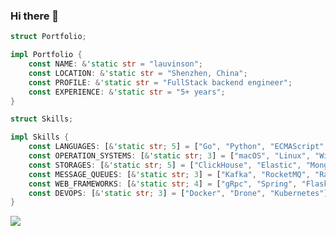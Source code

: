 ### Hi there 👋

```rust
struct Portfolio;

impl Portfolio {
    const NAME: &'static str = "lauvinson";
    const LOCATION: &'static str = "Shenzhen, China";
    const PROFILE: &'static str = "FullStack backend engineer";
    const EXPERIENCE: &'static str = "5+ years";
}

struct Skills;

impl Skills {
    const LANGUAGES: [&'static str; 5] = ["Go", "Python", "ECMAScript", "C/C++", "Java/Kotlin"];
    const OPERATION_SYSTEMS: [&'static str; 3] = ["macOS", "Linux", "Windows"];
    const STORAGES: [&'static str; 5] = ["ClickHouse", "Elastic", "MongoDB", "Redis", "MySQL"];
    const MESSAGE_QUEUES: [&'static str; 3] = ["Kafka", "RocketMQ", "RabbitMQ", "NSQ"];
    const WEB_FRAMEWORKS: [&'static str; 4] = ["gRpc", "Spring", "Flask", "Express"];
    const DEVOPS: [&'static str; 3] = ["Docker", "Drone", "Kubernetes"];
}
```


![](https://github-profile-summary-cards.vercel.app/api/cards/profile-details?username=lauvinson&theme=github)
<!-- ![](https://github-profile-summary-cards.vercel.app/api/cards/repos-per-language?username=lauvinson&theme=github)
![](https://github-profile-summary-cards.vercel.app/api/cards/stats?username=lauvinson&theme=github) -->

<!-- ![](https://game.gtimg.cn/images/lol/act/img/skin/big1000.jpg)
![](https://game.gtimg.cn/images/lol/act/img/skin/big1001.jpg)
![](https://game.gtimg.cn/images/lol/act/img/skin/big1002.jpg)
![](https://game.gtimg.cn/images/lol/act/img/skin/big1003.jpg)
![](https://game.gtimg.cn/images/lol/act/img/skin/big1004.jpg)
![](https://game.gtimg.cn/images/lol/act/img/skin/big1005.jpg)
![](https://game.gtimg.cn/images/lol/act/img/skin/big1006.jpg)
![](https://game.gtimg.cn/images/lol/act/img/skin/big1007.jpg)
![](https://game.gtimg.cn/images/lol/act/img/skin/big1008.jpg)
![](https://game.gtimg.cn/images/lol/act/img/skin/big1009.jpg)
![](https://game.gtimg.cn/images/lol/act/img/skin/big1010.jpg)
![](https://game.gtimg.cn/images/lol/act/img/skin/big1011.jpg)
![](https://game.gtimg.cn/images/lol/act/img/skin/big1012.jpg)
![](https://game.gtimg.cn/images/lol/act/img/skin/big1013.jpg)
![](https://game.gtimg.cn/images/lol/act/img/champion/Olaf.png)
![](https://game.gtimg.cn/images/lol/act/img/skin/big2000.jpg)
![](https://game.gtimg.cn/images/lol/act/img/skin/big2001.jpg)
![](https://game.gtimg.cn/images/lol/act/img/skin/big2002.jpg)
![](https://game.gtimg.cn/images/lol/act/img/skin/big2003.jpg)
![](https://game.gtimg.cn/images/lol/act/img/skin/big2004.jpg)
![](https://game.gtimg.cn/images/lol/act/img/skin/big2005.jpg)
![](https://game.gtimg.cn/images/lol/act/img/skin/big2006.jpg)
![](https://game.gtimg.cn/images/lol/act/img/skin/big2015.jpg)
![](https://game.gtimg.cn/images/lol/act/img/skin/big2016.jpg)
![](https://game.gtimg.cn/images/lol/act/img/skin/big2025.jpg)
![](https://game.gtimg.cn/images/lol/act/img/champion/Galio.png)
![](https://game.gtimg.cn/images/lol/act/img/skin/big3000.jpg)
![](https://game.gtimg.cn/images/lol/act/img/skin/big3001.jpg)
![](https://game.gtimg.cn/images/lol/act/img/skin/big3002.jpg)
![](https://game.gtimg.cn/images/lol/act/img/skin/big3003.jpg)
![](https://game.gtimg.cn/images/lol/act/img/skin/big3004.jpg)
![](https://game.gtimg.cn/images/lol/act/img/skin/big3005.jpg)
![](https://game.gtimg.cn/images/lol/act/img/skin/big3006.jpg)
![](https://game.gtimg.cn/images/lol/act/img/skin/big3013.jpg)
![](https://game.gtimg.cn/images/lol/act/img/skin/big3019.jpg)
![](https://game.gtimg.cn/images/lol/act/img/champion/TwistedFate.png)
![](https://game.gtimg.cn/images/lol/act/img/skin/big4000.jpg)
![](https://game.gtimg.cn/images/lol/act/img/skin/big4001.jpg)
![](https://game.gtimg.cn/images/lol/act/img/skin/big4002.jpg)
![](https://game.gtimg.cn/images/lol/act/img/skin/big4003.jpg)
![](https://game.gtimg.cn/images/lol/act/img/skin/big4004.jpg)
![](https://game.gtimg.cn/images/lol/act/img/skin/big4005.jpg)
![](https://game.gtimg.cn/images/lol/act/img/skin/big4006.jpg)
![](https://game.gtimg.cn/images/lol/act/img/skin/big4007.jpg)
![](https://game.gtimg.cn/images/lol/act/img/skin/big4008.jpg)
![](https://game.gtimg.cn/images/lol/act/img/skin/big4009.jpg)
![](https://game.gtimg.cn/images/lol/act/img/skin/big4010.jpg)
![](https://game.gtimg.cn/images/lol/act/img/skin/big4011.jpg)
![](https://game.gtimg.cn/images/lol/act/img/skin/big4013.jpg)
![](https://game.gtimg.cn/images/lol/act/img/skin/big4023.jpg)
![](https://game.gtimg.cn/images/lol/act/img/champion/XinZhao.png)
![](https://game.gtimg.cn/images/lol/act/img/skin/big5000.jpg)
![](https://game.gtimg.cn/images/lol/act/img/skin/big5001.jpg)
![](https://game.gtimg.cn/images/lol/act/img/skin/big5002.jpg)
![](https://game.gtimg.cn/images/lol/act/img/skin/big5003.jpg)
![](https://game.gtimg.cn/images/lol/act/img/skin/big5004.jpg)
![](https://game.gtimg.cn/images/lol/act/img/skin/big5005.jpg)
![](https://game.gtimg.cn/images/lol/act/img/skin/big5006.jpg)
![](https://game.gtimg.cn/images/lol/act/img/skin/big5013.jpg)
![](https://game.gtimg.cn/images/lol/act/img/skin/big5020.jpg)
![](https://game.gtimg.cn/images/lol/act/img/skin/big5027.jpg)
![](https://game.gtimg.cn/images/lol/act/img/champion/Urgot.png)
![](https://game.gtimg.cn/images/lol/act/img/skin/big6000.jpg)
![](https://game.gtimg.cn/images/lol/act/img/skin/big6001.jpg)
![](https://game.gtimg.cn/images/lol/act/img/skin/big6002.jpg)
![](https://game.gtimg.cn/images/lol/act/img/skin/big6003.jpg)
![](https://game.gtimg.cn/images/lol/act/img/skin/big6009.jpg)
![](https://game.gtimg.cn/images/lol/act/img/skin/big6015.jpg)
![](https://game.gtimg.cn/images/lol/act/img/champion/Leblanc.png)
![](https://game.gtimg.cn/images/lol/act/img/skin/big7000.jpg)
![](https://game.gtimg.cn/images/lol/act/img/skin/big7001.jpg)
![](https://game.gtimg.cn/images/lol/act/img/skin/big7002.jpg)
![](https://game.gtimg.cn/images/lol/act/img/skin/big7003.jpg)
![](https://game.gtimg.cn/images/lol/act/img/skin/big7004.jpg)
![](https://game.gtimg.cn/images/lol/act/img/skin/big7005.jpg)
![](https://game.gtimg.cn/images/lol/act/img/skin/big7012.jpg)
![](https://game.gtimg.cn/images/lol/act/img/skin/big7019.jpg)
![](https://game.gtimg.cn/images/lol/act/img/skin/big7020.jpg)
![](https://game.gtimg.cn/images/lol/act/img/skin/big7029.jpg)
![](https://game.gtimg.cn/images/lol/act/img/skin/big7033.jpg)
![](https://game.gtimg.cn/images/lol/act/img/champion/Vladimir.png)
![](https://game.gtimg.cn/images/lol/act/img/skin/big8000.jpg)
![](https://game.gtimg.cn/images/lol/act/img/skin/big8001.jpg)
![](https://game.gtimg.cn/images/lol/act/img/skin/big8002.jpg)
![](https://game.gtimg.cn/images/lol/act/img/skin/big8003.jpg)
![](https://game.gtimg.cn/images/lol/act/img/skin/big8004.jpg)
![](https://game.gtimg.cn/images/lol/act/img/skin/big8005.jpg)
![](https://game.gtimg.cn/images/lol/act/img/skin/big8006.jpg)
![](https://game.gtimg.cn/images/lol/act/img/skin/big8007.jpg)
![](https://game.gtimg.cn/images/lol/act/img/skin/big8008.jpg)
![](https://game.gtimg.cn/images/lol/act/img/skin/big8014.jpg)
![](https://game.gtimg.cn/images/lol/act/img/skin/big8021.jpg)
![](https://game.gtimg.cn/images/lol/act/img/champion/FiddleSticks.png)
![](https://game.gtimg.cn/images/lol/act/img/skin/big9000.jpg)
![](https://game.gtimg.cn/images/lol/act/img/skin/big9001.jpg)
![](https://game.gtimg.cn/images/lol/act/img/skin/big9002.jpg)
![](https://game.gtimg.cn/images/lol/act/img/skin/big9003.jpg)
![](https://game.gtimg.cn/images/lol/act/img/skin/big9004.jpg)
![](https://game.gtimg.cn/images/lol/act/img/skin/big9005.jpg)
![](https://game.gtimg.cn/images/lol/act/img/skin/big9006.jpg)
![](https://game.gtimg.cn/images/lol/act/img/skin/big9007.jpg)
![](https://game.gtimg.cn/images/lol/act/img/skin/big9008.jpg)
![](https://game.gtimg.cn/images/lol/act/img/skin/big9009.jpg)
![](https://game.gtimg.cn/images/lol/act/img/champion/Kayle.png)
![](https://game.gtimg.cn/images/lol/act/img/skin/big10000.jpg)
![](https://game.gtimg.cn/images/lol/act/img/skin/big10001.jpg)
![](https://game.gtimg.cn/images/lol/act/img/skin/big10002.jpg)
![](https://game.gtimg.cn/images/lol/act/img/skin/big10003.jpg)
![](https://game.gtimg.cn/images/lol/act/img/skin/big10004.jpg)
![](https://game.gtimg.cn/images/lol/act/img/skin/big10005.jpg)
![](https://game.gtimg.cn/images/lol/act/img/skin/big10006.jpg)
![](https://game.gtimg.cn/images/lol/act/img/skin/big10007.jpg)
![](https://game.gtimg.cn/images/lol/act/img/skin/big10008.jpg)
![](https://game.gtimg.cn/images/lol/act/img/skin/big10009.jpg)
![](https://game.gtimg.cn/images/lol/act/img/skin/big10015.jpg)
![](https://game.gtimg.cn/images/lol/act/img/skin/big10024.jpg)
![](https://game.gtimg.cn/images/lol/act/img/champion/MasterYi.png)
![](https://game.gtimg.cn/images/lol/act/img/skin/big11000.jpg)
![](https://game.gtimg.cn/images/lol/act/img/skin/big11001.jpg)
![](https://game.gtimg.cn/images/lol/act/img/skin/big11002.jpg)
![](https://game.gtimg.cn/images/lol/act/img/skin/big11003.jpg)
![](https://game.gtimg.cn/images/lol/act/img/skin/big11004.jpg)
![](https://game.gtimg.cn/images/lol/act/img/skin/big11005.jpg)
![](https://game.gtimg.cn/images/lol/act/img/skin/big11009.jpg)
![](https://game.gtimg.cn/images/lol/act/img/skin/big11010.jpg)
![](https://game.gtimg.cn/images/lol/act/img/skin/big11011.jpg)
![](https://game.gtimg.cn/images/lol/act/img/skin/big11017.jpg)
![](https://game.gtimg.cn/images/lol/act/img/skin/big11024.jpg)
![](https://game.gtimg.cn/images/lol/act/img/skin/big11033.jpg)
![](https://game.gtimg.cn/images/lol/act/img/champion/Alistar.png)
![](https://game.gtimg.cn/images/lol/act/img/skin/big12000.jpg)
![](https://game.gtimg.cn/images/lol/act/img/skin/big12001.jpg)
![](https://game.gtimg.cn/images/lol/act/img/skin/big12002.jpg)
![](https://game.gtimg.cn/images/lol/act/img/skin/big12003.jpg)
![](https://game.gtimg.cn/images/lol/act/img/skin/big12004.jpg)
![](https://game.gtimg.cn/images/lol/act/img/skin/big12005.jpg)
![](https://game.gtimg.cn/images/lol/act/img/skin/big12006.jpg)
![](https://game.gtimg.cn/images/lol/act/img/skin/big12007.jpg)
![](https://game.gtimg.cn/images/lol/act/img/skin/big12008.jpg)
![](https://game.gtimg.cn/images/lol/act/img/skin/big12009.jpg)
![](https://game.gtimg.cn/images/lol/act/img/skin/big12010.jpg)
![](https://game.gtimg.cn/images/lol/act/img/skin/big12019.jpg)
![](https://game.gtimg.cn/images/lol/act/img/skin/big12020.jpg)
![](https://game.gtimg.cn/images/lol/act/img/skin/big12022.jpg)
![](https://game.gtimg.cn/images/lol/act/img/skin/big12029.jpg)
![](https://game.gtimg.cn/images/lol/act/img/champion/Ryze.png)
![](https://game.gtimg.cn/images/lol/act/img/skin/big13000.jpg)
![](https://game.gtimg.cn/images/lol/act/img/skin/big13001.jpg)
![](https://game.gtimg.cn/images/lol/act/img/skin/big13002.jpg)
![](https://game.gtimg.cn/images/lol/act/img/skin/big13003.jpg)
![](https://game.gtimg.cn/images/lol/act/img/skin/big13004.jpg)
![](https://game.gtimg.cn/images/lol/act/img/skin/big13005.jpg)
![](https://game.gtimg.cn/images/lol/act/img/skin/big13006.jpg)
![](https://game.gtimg.cn/images/lol/act/img/skin/big13007.jpg)
![](https://game.gtimg.cn/images/lol/act/img/skin/big13008.jpg)
![](https://game.gtimg.cn/images/lol/act/img/skin/big13009.jpg)
![](https://game.gtimg.cn/images/lol/act/img/skin/big13010.jpg)
![](https://game.gtimg.cn/images/lol/act/img/skin/big13011.jpg)
![](https://game.gtimg.cn/images/lol/act/img/skin/big13013.jpg)
![](https://game.gtimg.cn/images/lol/act/img/champion/Sion.png)
![](https://game.gtimg.cn/images/lol/act/img/skin/big14000.jpg)
![](https://game.gtimg.cn/images/lol/act/img/skin/big14001.jpg)
![](https://game.gtimg.cn/images/lol/act/img/skin/big14002.jpg)
![](https://game.gtimg.cn/images/lol/act/img/skin/big14003.jpg)
![](https://game.gtimg.cn/images/lol/act/img/skin/big14004.jpg)
![](https://game.gtimg.cn/images/lol/act/img/skin/big14005.jpg)
![](https://game.gtimg.cn/images/lol/act/img/skin/big14014.jpg)
![](https://game.gtimg.cn/images/lol/act/img/skin/big14022.jpg)
![](https://game.gtimg.cn/images/lol/act/img/champion/Sivir.png)
![](https://game.gtimg.cn/images/lol/act/img/skin/big15000.jpg)
![](https://game.gtimg.cn/images/lol/act/img/skin/big15001.jpg)
![](https://game.gtimg.cn/images/lol/act/img/skin/big15002.jpg)
![](https://game.gtimg.cn/images/lol/act/img/skin/big15003.jpg)
![](https://game.gtimg.cn/images/lol/act/img/skin/big15004.jpg)
![](https://game.gtimg.cn/images/lol/act/img/skin/big15005.jpg)
![](https://game.gtimg.cn/images/lol/act/img/skin/big15006.jpg)
![](https://game.gtimg.cn/images/lol/act/img/skin/big15007.jpg)
![](https://game.gtimg.cn/images/lol/act/img/skin/big15008.jpg)
![](https://game.gtimg.cn/images/lol/act/img/skin/big15009.jpg)
![](https://game.gtimg.cn/images/lol/act/img/skin/big15010.jpg)
![](https://game.gtimg.cn/images/lol/act/img/skin/big15016.jpg)
![](https://game.gtimg.cn/images/lol/act/img/skin/big15025.jpg)
![](https://game.gtimg.cn/images/lol/act/img/champion/Soraka.png)
![](https://game.gtimg.cn/images/lol/act/img/skin/big16000.jpg)
![](https://game.gtimg.cn/images/lol/act/img/skin/big16001.jpg)
![](https://game.gtimg.cn/images/lol/act/img/skin/big16002.jpg)
![](https://game.gtimg.cn/images/lol/act/img/skin/big16003.jpg)
![](https://game.gtimg.cn/images/lol/act/img/skin/big16004.jpg)
![](https://game.gtimg.cn/images/lol/act/img/skin/big16005.jpg)
![](https://game.gtimg.cn/images/lol/act/img/skin/big16006.jpg)
![](https://game.gtimg.cn/images/lol/act/img/skin/big16007.jpg)
![](https://game.gtimg.cn/images/lol/act/img/skin/big16008.jpg)
![](https://game.gtimg.cn/images/lol/act/img/skin/big16009.jpg)
![](https://game.gtimg.cn/images/lol/act/img/skin/big16015.jpg)
![](https://game.gtimg.cn/images/lol/act/img/skin/big16016.jpg)
![](https://game.gtimg.cn/images/lol/act/img/skin/big16017.jpg)
![](https://game.gtimg.cn/images/lol/act/img/champion/Teemo.png)
![](https://game.gtimg.cn/images/lol/act/img/skin/big17000.jpg)
![](https://game.gtimg.cn/images/lol/act/img/skin/big17001.jpg)
![](https://game.gtimg.cn/images/lol/act/img/skin/big17002.jpg)
![](https://game.gtimg.cn/images/lol/act/img/skin/big17003.jpg)
![](https://game.gtimg.cn/images/lol/act/img/skin/big17004.jpg)
![](https://game.gtimg.cn/images/lol/act/img/skin/big17005.jpg)
![](https://game.gtimg.cn/images/lol/act/img/skin/big17006.jpg)
![](https://game.gtimg.cn/images/lol/act/img/skin/big17007.jpg)
![](https://game.gtimg.cn/images/lol/act/img/skin/big17008.jpg)
![](https://game.gtimg.cn/images/lol/act/img/skin/big17014.jpg)
![](https://game.gtimg.cn/images/lol/act/img/skin/big17018.jpg)
![](https://game.gtimg.cn/images/lol/act/img/skin/big17025.jpg)
![](https://game.gtimg.cn/images/lol/act/img/skin/big17027.jpg)
![](https://game.gtimg.cn/images/lol/act/img/champion/Tristana.png)
![](https://game.gtimg.cn/images/lol/act/img/skin/big18000.jpg)
![](https://game.gtimg.cn/images/lol/act/img/skin/big18001.jpg)
![](https://game.gtimg.cn/images/lol/act/img/skin/big18002.jpg)
![](https://game.gtimg.cn/images/lol/act/img/skin/big18003.jpg)
![](https://game.gtimg.cn/images/lol/act/img/skin/big18004.jpg)
![](https://game.gtimg.cn/images/lol/act/img/skin/big18005.jpg)
![](https://game.gtimg.cn/images/lol/act/img/skin/big18006.jpg)
![](https://game.gtimg.cn/images/lol/act/img/skin/big18010.jpg)
![](https://game.gtimg.cn/images/lol/act/img/skin/big18011.jpg)
![](https://game.gtimg.cn/images/lol/act/img/skin/big18012.jpg)
![](https://game.gtimg.cn/images/lol/act/img/skin/big18024.jpg)
![](https://game.gtimg.cn/images/lol/act/img/skin/big18033.jpg)
![](https://game.gtimg.cn/images/lol/act/img/champion/Warwick.png)
![](https://game.gtimg.cn/images/lol/act/img/skin/big19000.jpg)
![](https://game.gtimg.cn/images/lol/act/img/skin/big19001.jpg)
![](https://game.gtimg.cn/images/lol/act/img/skin/big19002.jpg)
![](https://game.gtimg.cn/images/lol/act/img/skin/big19003.jpg)
![](https://game.gtimg.cn/images/lol/act/img/skin/big19004.jpg)
![](https://game.gtimg.cn/images/lol/act/img/skin/big19005.jpg)
![](https://game.gtimg.cn/images/lol/act/img/skin/big19006.jpg)
![](https://game.gtimg.cn/images/lol/act/img/skin/big19007.jpg)
![](https://game.gtimg.cn/images/lol/act/img/skin/big19008.jpg)
![](https://game.gtimg.cn/images/lol/act/img/skin/big19009.jpg)
![](https://game.gtimg.cn/images/lol/act/img/skin/big19010.jpg)
![](https://game.gtimg.cn/images/lol/act/img/skin/big19016.jpg)
![](https://game.gtimg.cn/images/lol/act/img/skin/big19035.jpg)
![](https://game.gtimg.cn/images/lol/act/img/champion/Nunu.png)
![](https://game.gtimg.cn/images/lol/act/img/skin/big20000.jpg)
![](https://game.gtimg.cn/images/lol/act/img/skin/big20001.jpg)
![](https://game.gtimg.cn/images/lol/act/img/skin/big20002.jpg)
![](https://game.gtimg.cn/images/lol/act/img/skin/big20003.jpg)
![](https://game.gtimg.cn/images/lol/act/img/skin/big20004.jpg)
![](https://game.gtimg.cn/images/lol/act/img/skin/big20005.jpg)
![](https://game.gtimg.cn/images/lol/act/img/skin/big20006.jpg)
![](https://game.gtimg.cn/images/lol/act/img/skin/big20007.jpg)
![](https://game.gtimg.cn/images/lol/act/img/skin/big20008.jpg)
![](https://game.gtimg.cn/images/lol/act/img/skin/big20016.jpg)
![](https://game.gtimg.cn/images/lol/act/img/champion/MissFortune.png)
![](https://game.gtimg.cn/images/lol/act/img/skin/big21000.jpg)
![](https://game.gtimg.cn/images/lol/act/img/skin/big21001.jpg)
![](https://game.gtimg.cn/images/lol/act/img/skin/big21002.jpg)
![](https://game.gtimg.cn/images/lol/act/img/skin/big21003.jpg)
![](https://game.gtimg.cn/images/lol/act/img/skin/big21004.jpg)
![](https://game.gtimg.cn/images/lol/act/img/skin/big21005.jpg)
![](https://game.gtimg.cn/images/lol/act/img/skin/big21006.jpg)
![](https://game.gtimg.cn/images/lol/act/img/skin/big21007.jpg)
![](https://game.gtimg.cn/images/lol/act/img/skin/big21008.jpg)
![](https://game.gtimg.cn/images/lol/act/img/skin/big21009.jpg)
![](https://game.gtimg.cn/images/lol/act/img/skin/big21015.jpg)
![](https://game.gtimg.cn/images/lol/act/img/skin/big21016.jpg)
![](https://game.gtimg.cn/images/lol/act/img/skin/big21017.jpg)
![](https://game.gtimg.cn/images/lol/act/img/skin/big21018.jpg)
![](https://game.gtimg.cn/images/lol/act/img/skin/big21020.jpg)
![](https://game.gtimg.cn/images/lol/act/img/skin/big21021.jpg)
![](https://game.gtimg.cn/images/lol/act/img/champion/Ashe.png)
![](https://game.gtimg.cn/images/lol/act/img/skin/big22000.jpg)
![](https://game.gtimg.cn/images/lol/act/img/skin/big22001.jpg)
![](https://game.gtimg.cn/images/lol/act/img/skin/big22002.jpg)
![](https://game.gtimg.cn/images/lol/act/img/skin/big22003.jpg)
![](https://game.gtimg.cn/images/lol/act/img/skin/big22004.jpg)
![](https://game.gtimg.cn/images/lol/act/img/skin/big22005.jpg)
![](https://game.gtimg.cn/images/lol/act/img/skin/big22006.jpg)
![](https://game.gtimg.cn/images/lol/act/img/skin/big22007.jpg)
![](https://game.gtimg.cn/images/lol/act/img/skin/big22008.jpg)
![](https://game.gtimg.cn/images/lol/act/img/skin/big22009.jpg)
![](https://game.gtimg.cn/images/lol/act/img/skin/big22011.jpg)
![](https://game.gtimg.cn/images/lol/act/img/skin/big22017.jpg)
![](https://game.gtimg.cn/images/lol/act/img/skin/big22023.jpg)
![](https://game.gtimg.cn/images/lol/act/img/skin/big22032.jpg)
![](https://game.gtimg.cn/images/lol/act/img/champion/Tryndamere.png)
![](https://game.gtimg.cn/images/lol/act/img/skin/big23000.jpg)
![](https://game.gtimg.cn/images/lol/act/img/skin/big23001.jpg)
![](https://game.gtimg.cn/images/lol/act/img/skin/big23002.jpg)
![](https://game.gtimg.cn/images/lol/act/img/skin/big23003.jpg)
![](https://game.gtimg.cn/images/lol/act/img/skin/big23004.jpg)
![](https://game.gtimg.cn/images/lol/act/img/skin/big23005.jpg)
![](https://game.gtimg.cn/images/lol/act/img/skin/big23006.jpg)
![](https://game.gtimg.cn/images/lol/act/img/skin/big23007.jpg)
![](https://game.gtimg.cn/images/lol/act/img/skin/big23008.jpg)
![](https://game.gtimg.cn/images/lol/act/img/skin/big23009.jpg)
![](https://game.gtimg.cn/images/lol/act/img/skin/big23010.jpg)
![](https://game.gtimg.cn/images/lol/act/img/champion/Jax.png)
![](https://game.gtimg.cn/images/lol/act/img/skin/big24000.jpg)
![](https://game.gtimg.cn/images/lol/act/img/skin/big24001.jpg)
![](https://game.gtimg.cn/images/lol/act/img/skin/big24002.jpg)
![](https://game.gtimg.cn/images/lol/act/img/skin/big24003.jpg)
![](https://game.gtimg.cn/images/lol/act/img/skin/big24004.jpg)
![](https://game.gtimg.cn/images/lol/act/img/skin/big24005.jpg)
![](https://game.gtimg.cn/images/lol/act/img/skin/big24006.jpg)
![](https://game.gtimg.cn/images/lol/act/img/skin/big24007.jpg)
![](https://game.gtimg.cn/images/lol/act/img/skin/big24008.jpg)
![](https://game.gtimg.cn/images/lol/act/img/skin/big24012.jpg)
![](https://game.gtimg.cn/images/lol/act/img/skin/big24013.jpg)
![](https://game.gtimg.cn/images/lol/act/img/skin/big24014.jpg)
![](https://game.gtimg.cn/images/lol/act/img/skin/big24020.jpg)
![](https://game.gtimg.cn/images/lol/act/img/skin/big24021.jpg)
![](https://game.gtimg.cn/images/lol/act/img/champion/Morgana.png)
![](https://game.gtimg.cn/images/lol/act/img/skin/big25000.jpg)
![](https://game.gtimg.cn/images/lol/act/img/skin/big25001.jpg)
![](https://game.gtimg.cn/images/lol/act/img/skin/big25002.jpg)
![](https://game.gtimg.cn/images/lol/act/img/skin/big25003.jpg)
![](https://game.gtimg.cn/images/lol/act/img/skin/big25004.jpg)
![](https://game.gtimg.cn/images/lol/act/img/skin/big25005.jpg)
![](https://game.gtimg.cn/images/lol/act/img/skin/big25006.jpg)
![](https://game.gtimg.cn/images/lol/act/img/skin/big25010.jpg)
![](https://game.gtimg.cn/images/lol/act/img/skin/big25011.jpg)
![](https://game.gtimg.cn/images/lol/act/img/skin/big25017.jpg)
![](https://game.gtimg.cn/images/lol/act/img/skin/big25026.jpg)
![](https://game.gtimg.cn/images/lol/act/img/champion/Zilean.png)
![](https://game.gtimg.cn/images/lol/act/img/skin/big26000.jpg)
![](https://game.gtimg.cn/images/lol/act/img/skin/big26001.jpg)
![](https://game.gtimg.cn/images/lol/act/img/skin/big26002.jpg)
![](https://game.gtimg.cn/images/lol/act/img/skin/big26003.jpg)
![](https://game.gtimg.cn/images/lol/act/img/skin/big26004.jpg)
![](https://game.gtimg.cn/images/lol/act/img/skin/big26005.jpg)
![](https://game.gtimg.cn/images/lol/act/img/skin/big26006.jpg)
![](https://game.gtimg.cn/images/lol/act/img/champion/Singed.png)
![](https://game.gtimg.cn/images/lol/act/img/skin/big27000.jpg)
![](https://game.gtimg.cn/images/lol/act/img/skin/big27001.jpg)
![](https://game.gtimg.cn/images/lol/act/img/skin/big27002.jpg)
![](https://game.gtimg.cn/images/lol/act/img/skin/big27003.jpg)
![](https://game.gtimg.cn/images/lol/act/img/skin/big27004.jpg)
![](https://game.gtimg.cn/images/lol/act/img/skin/big27005.jpg)
![](https://game.gtimg.cn/images/lol/act/img/skin/big27006.jpg)
![](https://game.gtimg.cn/images/lol/act/img/skin/big27007.jpg)
![](https://game.gtimg.cn/images/lol/act/img/skin/big27008.jpg)
![](https://game.gtimg.cn/images/lol/act/img/skin/big27009.jpg)
![](https://game.gtimg.cn/images/lol/act/img/skin/big27010.jpg)
![](https://game.gtimg.cn/images/lol/act/img/champion/Evelynn.png)
![](https://game.gtimg.cn/images/lol/act/img/skin/big28000.jpg)
![](https://game.gtimg.cn/images/lol/act/img/skin/big28001.jpg)
![](https://game.gtimg.cn/images/lol/act/img/skin/big28002.jpg)
![](https://game.gtimg.cn/images/lol/act/img/skin/big28003.jpg)
![](https://game.gtimg.cn/images/lol/act/img/skin/big28004.jpg)
![](https://game.gtimg.cn/images/lol/act/img/skin/big28005.jpg)
![](https://game.gtimg.cn/images/lol/act/img/skin/big28006.jpg)
![](https://game.gtimg.cn/images/lol/act/img/skin/big28007.jpg)
![](https://game.gtimg.cn/images/lol/act/img/skin/big28008.jpg)
![](https://game.gtimg.cn/images/lol/act/img/skin/big28015.jpg)
![](https://game.gtimg.cn/images/lol/act/img/skin/big28024.jpg)
![](https://game.gtimg.cn/images/lol/act/img/champion/Twitch.png)
![](https://game.gtimg.cn/images/lol/act/img/skin/big29000.jpg)
![](https://game.gtimg.cn/images/lol/act/img/skin/big29001.jpg)
![](https://game.gtimg.cn/images/lol/act/img/skin/big29002.jpg)
![](https://game.gtimg.cn/images/lol/act/img/skin/big29003.jpg)
![](https://game.gtimg.cn/images/lol/act/img/skin/big29004.jpg)
![](https://game.gtimg.cn/images/lol/act/img/skin/big29005.jpg)
![](https://game.gtimg.cn/images/lol/act/img/skin/big29006.jpg)
![](https://game.gtimg.cn/images/lol/act/img/skin/big29007.jpg)
![](https://game.gtimg.cn/images/lol/act/img/skin/big29008.jpg)
![](https://game.gtimg.cn/images/lol/act/img/skin/big29012.jpg)
![](https://game.gtimg.cn/images/lol/act/img/skin/big29027.jpg)
![](https://game.gtimg.cn/images/lol/act/img/skin/big29036.jpg)
![](https://game.gtimg.cn/images/lol/act/img/champion/Karthus.png)
![](https://game.gtimg.cn/images/lol/act/img/skin/big30000.jpg)
![](https://game.gtimg.cn/images/lol/act/img/skin/big30001.jpg)
![](https://game.gtimg.cn/images/lol/act/img/skin/big30002.jpg)
![](https://game.gtimg.cn/images/lol/act/img/skin/big30003.jpg)
![](https://game.gtimg.cn/images/lol/act/img/skin/big30004.jpg)
![](https://game.gtimg.cn/images/lol/act/img/skin/big30005.jpg)
![](https://game.gtimg.cn/images/lol/act/img/skin/big30009.jpg)
![](https://game.gtimg.cn/images/lol/act/img/skin/big30010.jpg)
![](https://game.gtimg.cn/images/lol/act/img/champion/Chogath.png)
![](https://game.gtimg.cn/images/lol/act/img/skin/big31000.jpg)
![](https://game.gtimg.cn/images/lol/act/img/skin/big31001.jpg)
![](https://game.gtimg.cn/images/lol/act/img/skin/big31002.jpg)
![](https://game.gtimg.cn/images/lol/act/img/skin/big31003.jpg)
![](https://game.gtimg.cn/images/lol/act/img/skin/big31004.jpg)
![](https://game.gtimg.cn/images/lol/act/img/skin/big31005.jpg)
![](https://game.gtimg.cn/images/lol/act/img/skin/big31006.jpg)
![](https://game.gtimg.cn/images/lol/act/img/skin/big31007.jpg)
![](https://game.gtimg.cn/images/lol/act/img/skin/big31014.jpg)
![](https://game.gtimg.cn/images/lol/act/img/champion/Amumu.png)
![](https://game.gtimg.cn/images/lol/act/img/skin/big32000.jpg)
![](https://game.gtimg.cn/images/lol/act/img/skin/big32001.jpg)
![](https://game.gtimg.cn/images/lol/act/img/skin/big32002.jpg)
![](https://game.gtimg.cn/images/lol/act/img/skin/big32003.jpg)
![](https://game.gtimg.cn/images/lol/act/img/skin/big32004.jpg)
![](https://game.gtimg.cn/images/lol/act/img/skin/big32005.jpg)
![](https://game.gtimg.cn/images/lol/act/img/skin/big32006.jpg)
![](https://game.gtimg.cn/images/lol/act/img/skin/big32007.jpg)
![](https://game.gtimg.cn/images/lol/act/img/skin/big32008.jpg)
![](https://game.gtimg.cn/images/lol/act/img/skin/big32017.jpg)
![](https://game.gtimg.cn/images/lol/act/img/skin/big32023.jpg)
![](https://game.gtimg.cn/images/lol/act/img/skin/big32024.jpg)
![](https://game.gtimg.cn/images/lol/act/img/champion/Rammus.png)
![](https://game.gtimg.cn/images/lol/act/img/skin/big33000.jpg)
![](https://game.gtimg.cn/images/lol/act/img/skin/big33001.jpg)
![](https://game.gtimg.cn/images/lol/act/img/skin/big33002.jpg)
![](https://game.gtimg.cn/images/lol/act/img/skin/big33003.jpg)
![](https://game.gtimg.cn/images/lol/act/img/skin/big33004.jpg)
![](https://game.gtimg.cn/images/lol/act/img/skin/big33005.jpg)
![](https://game.gtimg.cn/images/lol/act/img/skin/big33006.jpg)
![](https://game.gtimg.cn/images/lol/act/img/skin/big33007.jpg)
![](https://game.gtimg.cn/images/lol/act/img/skin/big33008.jpg)
![](https://game.gtimg.cn/images/lol/act/img/skin/big33016.jpg)
![](https://game.gtimg.cn/images/lol/act/img/skin/big33017.jpg)
![](https://game.gtimg.cn/images/lol/act/img/champion/Anivia.png)
![](https://game.gtimg.cn/images/lol/act/img/skin/big34000.jpg)
![](https://game.gtimg.cn/images/lol/act/img/skin/big34001.jpg)
![](https://game.gtimg.cn/images/lol/act/img/skin/big34002.jpg)
![](https://game.gtimg.cn/images/lol/act/img/skin/big34003.jpg)
![](https://game.gtimg.cn/images/lol/act/img/skin/big34004.jpg)
![](https://game.gtimg.cn/images/lol/act/img/skin/big34005.jpg)
![](https://game.gtimg.cn/images/lol/act/img/skin/big34006.jpg)
![](https://game.gtimg.cn/images/lol/act/img/skin/big34007.jpg)
![](https://game.gtimg.cn/images/lol/act/img/skin/big34008.jpg)
![](https://game.gtimg.cn/images/lol/act/img/skin/big34017.jpg)
![](https://game.gtimg.cn/images/lol/act/img/champion/Shaco.png)
![](https://game.gtimg.cn/images/lol/act/img/skin/big35000.jpg)
![](https://game.gtimg.cn/images/lol/act/img/skin/big35001.jpg)
![](https://game.gtimg.cn/images/lol/act/img/skin/big35002.jpg)
![](https://game.gtimg.cn/images/lol/act/img/skin/big35003.jpg)
![](https://game.gtimg.cn/images/lol/act/img/skin/big35004.jpg)
![](https://game.gtimg.cn/images/lol/act/img/skin/big35005.jpg)
![](https://game.gtimg.cn/images/lol/act/img/skin/big35006.jpg)
![](https://game.gtimg.cn/images/lol/act/img/skin/big35007.jpg)
![](https://game.gtimg.cn/images/lol/act/img/skin/big35008.jpg)
![](https://game.gtimg.cn/images/lol/act/img/skin/big35015.jpg)
![](https://game.gtimg.cn/images/lol/act/img/champion/DrMundo.png)
![](https://game.gtimg.cn/images/lol/act/img/skin/big36000.jpg)
![](https://game.gtimg.cn/images/lol/act/img/skin/big36001.jpg)
![](https://game.gtimg.cn/images/lol/act/img/skin/big36002.jpg)
![](https://game.gtimg.cn/images/lol/act/img/skin/big36003.jpg)
![](https://game.gtimg.cn/images/lol/act/img/skin/big36004.jpg)
![](https://game.gtimg.cn/images/lol/act/img/skin/big36005.jpg)
![](https://game.gtimg.cn/images/lol/act/img/skin/big36006.jpg)
![](https://game.gtimg.cn/images/lol/act/img/skin/big36007.jpg)
![](https://game.gtimg.cn/images/lol/act/img/skin/big36008.jpg)
![](https://game.gtimg.cn/images/lol/act/img/skin/big36009.jpg)
![](https://game.gtimg.cn/images/lol/act/img/skin/big36010.jpg)
![](https://game.gtimg.cn/images/lol/act/img/champion/Sona.png)
![](https://game.gtimg.cn/images/lol/act/img/skin/big37000.jpg)
![](https://game.gtimg.cn/images/lol/act/img/skin/big37001.jpg)
![](https://game.gtimg.cn/images/lol/act/img/skin/big37002.jpg)
![](https://game.gtimg.cn/images/lol/act/img/skin/big37003.jpg)
![](https://game.gtimg.cn/images/lol/act/img/skin/big37004.jpg)
![](https://game.gtimg.cn/images/lol/act/img/skin/big37005.jpg)
![](https://game.gtimg.cn/images/lol/act/img/skin/big37006.jpg)
![](https://game.gtimg.cn/images/lol/act/img/skin/big37007.jpg)
![](https://game.gtimg.cn/images/lol/act/img/skin/big37009.jpg)
![](https://game.gtimg.cn/images/lol/act/img/skin/big37017.jpg)
![](https://game.gtimg.cn/images/lol/act/img/champion/Kassadin.png)
![](https://game.gtimg.cn/images/lol/act/img/skin/big38000.jpg)
![](https://game.gtimg.cn/images/lol/act/img/skin/big38001.jpg)
![](https://game.gtimg.cn/images/lol/act/img/skin/big38002.jpg)
![](https://game.gtimg.cn/images/lol/act/img/skin/big38003.jpg)
![](https://game.gtimg.cn/images/lol/act/img/skin/big38004.jpg)
![](https://game.gtimg.cn/images/lol/act/img/skin/big38005.jpg)
![](https://game.gtimg.cn/images/lol/act/img/skin/big38006.jpg)
![](https://game.gtimg.cn/images/lol/act/img/skin/big38014.jpg)
![](https://game.gtimg.cn/images/lol/act/img/champion/Irelia.png)
![](https://game.gtimg.cn/images/lol/act/img/skin/big39000.jpg)
![](https://game.gtimg.cn/images/lol/act/img/skin/big39001.jpg)
![](https://game.gtimg.cn/images/lol/act/img/skin/big39002.jpg)
![](https://game.gtimg.cn/images/lol/act/img/skin/big39003.jpg)
![](https://game.gtimg.cn/images/lol/act/img/skin/big39004.jpg)
![](https://game.gtimg.cn/images/lol/act/img/skin/big39005.jpg)
![](https://game.gtimg.cn/images/lol/act/img/skin/big39006.jpg)
![](https://game.gtimg.cn/images/lol/act/img/skin/big39015.jpg)
![](https://game.gtimg.cn/images/lol/act/img/skin/big39016.jpg)
![](https://game.gtimg.cn/images/lol/act/img/skin/big39017.jpg)
![](https://game.gtimg.cn/images/lol/act/img/skin/big39018.jpg)
![](https://game.gtimg.cn/images/lol/act/img/skin/big39026.jpg)
![](https://game.gtimg.cn/images/lol/act/img/champion/Janna.png)
![](https://game.gtimg.cn/images/lol/act/img/skin/big40000.jpg)
![](https://game.gtimg.cn/images/lol/act/img/skin/big40001.jpg)
![](https://game.gtimg.cn/images/lol/act/img/skin/big40002.jpg)
![](https://game.gtimg.cn/images/lol/act/img/skin/big40003.jpg)
![](https://game.gtimg.cn/images/lol/act/img/skin/big40004.jpg)
![](https://game.gtimg.cn/images/lol/act/img/skin/big40005.jpg)
![](https://game.gtimg.cn/images/lol/act/img/skin/big40006.jpg)
![](https://game.gtimg.cn/images/lol/act/img/skin/big40007.jpg)
![](https://game.gtimg.cn/images/lol/act/img/skin/big40008.jpg)
![](https://game.gtimg.cn/images/lol/act/img/skin/big40013.jpg)
![](https://game.gtimg.cn/images/lol/act/img/skin/big40020.jpg)
![](https://game.gtimg.cn/images/lol/act/img/skin/big40027.jpg)
![](https://game.gtimg.cn/images/lol/act/img/champion/Gangplank.png)
![](https://game.gtimg.cn/images/lol/act/img/skin/big41000.jpg)
![](https://game.gtimg.cn/images/lol/act/img/skin/big41001.jpg)
![](https://game.gtimg.cn/images/lol/act/img/skin/big41002.jpg)
![](https://game.gtimg.cn/images/lol/act/img/skin/big41003.jpg)
![](https://game.gtimg.cn/images/lol/act/img/skin/big41004.jpg)
![](https://game.gtimg.cn/images/lol/act/img/skin/big41005.jpg)
![](https://game.gtimg.cn/images/lol/act/img/skin/big41006.jpg)
![](https://game.gtimg.cn/images/lol/act/img/skin/big41007.jpg)
![](https://game.gtimg.cn/images/lol/act/img/skin/big41008.jpg)
![](https://game.gtimg.cn/images/lol/act/img/skin/big41014.jpg)
![](https://game.gtimg.cn/images/lol/act/img/skin/big41021.jpg)
 -->
